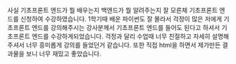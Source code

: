 사실 기초프론트 엔드가 뭘 배우는지 백엔드가 뭘 알려주는지 잘 모른체 기초프론트 엔드를 신청하여 수강하였습니다.
1학기때 배운 파이썬도 잘 몰라서 걱정이 많은 저에게 기초프론트 엔드를 강의해주시는 강사분께서 기초프론트 엔드를 들어도 된다고 하셔서 기초프론트 엔드를 수강하게되었습니다.
걱정과 달리 수업때 너무 친절하고 자세히 설명해주셔서 너무 흥미롭게 강의를 들었던거 같습니다. 또한 직접 html을 하면서 제가만든 결과물을 보니 너무 재밌고 좋았습니다.
